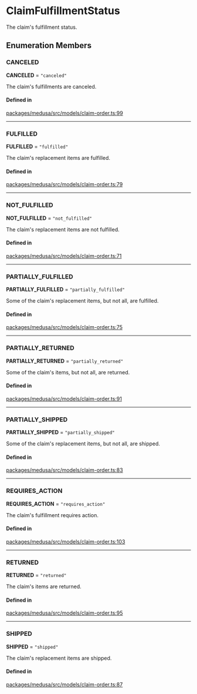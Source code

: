 # ClaimFulfillmentStatus

The claim's fulfillment status.

## Enumeration Members

### CANCELED

 **CANCELED** = ``"canceled"``

The claim's fulfillments are canceled.

#### Defined in

[packages/medusa/src/models/claim-order.ts:99](https://github.com/medusajs/medusa/blob/3d9f5ae63/packages/medusa/src/models/claim-order.ts#L99)

___

### FULFILLED

 **FULFILLED** = ``"fulfilled"``

The claim's replacement items are fulfilled.

#### Defined in

[packages/medusa/src/models/claim-order.ts:79](https://github.com/medusajs/medusa/blob/3d9f5ae63/packages/medusa/src/models/claim-order.ts#L79)

___

### NOT\_FULFILLED

 **NOT\_FULFILLED** = ``"not_fulfilled"``

The claim's replacement items are not fulfilled.

#### Defined in

[packages/medusa/src/models/claim-order.ts:71](https://github.com/medusajs/medusa/blob/3d9f5ae63/packages/medusa/src/models/claim-order.ts#L71)

___

### PARTIALLY\_FULFILLED

 **PARTIALLY\_FULFILLED** = ``"partially_fulfilled"``

Some of the claim's replacement items, but not all, are fulfilled.

#### Defined in

[packages/medusa/src/models/claim-order.ts:75](https://github.com/medusajs/medusa/blob/3d9f5ae63/packages/medusa/src/models/claim-order.ts#L75)

___

### PARTIALLY\_RETURNED

 **PARTIALLY\_RETURNED** = ``"partially_returned"``

Some of the claim's items, but not all, are returned.

#### Defined in

[packages/medusa/src/models/claim-order.ts:91](https://github.com/medusajs/medusa/blob/3d9f5ae63/packages/medusa/src/models/claim-order.ts#L91)

___

### PARTIALLY\_SHIPPED

 **PARTIALLY\_SHIPPED** = ``"partially_shipped"``

Some of the claim's replacement items, but not all, are shipped.

#### Defined in

[packages/medusa/src/models/claim-order.ts:83](https://github.com/medusajs/medusa/blob/3d9f5ae63/packages/medusa/src/models/claim-order.ts#L83)

___

### REQUIRES\_ACTION

 **REQUIRES\_ACTION** = ``"requires_action"``

The claim's fulfillment requires action.

#### Defined in

[packages/medusa/src/models/claim-order.ts:103](https://github.com/medusajs/medusa/blob/3d9f5ae63/packages/medusa/src/models/claim-order.ts#L103)

___

### RETURNED

 **RETURNED** = ``"returned"``

The claim's items are returned.

#### Defined in

[packages/medusa/src/models/claim-order.ts:95](https://github.com/medusajs/medusa/blob/3d9f5ae63/packages/medusa/src/models/claim-order.ts#L95)

___

### SHIPPED

 **SHIPPED** = ``"shipped"``

The claim's replacement items are shipped.

#### Defined in

[packages/medusa/src/models/claim-order.ts:87](https://github.com/medusajs/medusa/blob/3d9f5ae63/packages/medusa/src/models/claim-order.ts#L87)
